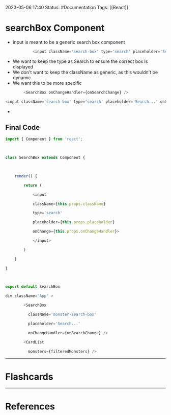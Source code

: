 2023-05-06 17:40
Status: #Documentation 
Tags: [[React]]

# searchBox Component

* input is meant to be a generic search box component


```javascript
            <input className='search-box' type='search' placeholder='Search...' onChange={onSearchChange}></input>
```
* We want to keep the type as Search to ensure the correct box is displayed
* We don't want to keep the className as generic, as this wouldn't be dynamic
* We want this to be more specific


```javascript
        <SearchBox onChangeHandler={onSearchChange} />
```
```javascript
<input className='search-box' type='search' placeholder='Search...' onChange={this.props.onChangeHandler}></input>
```

* 
## Final Code


```javascript
import { Component } from 'react';

  

class SearchBox extends Component {

  

    render() {

        return (

            <input

            className={this.props.className}

            type='search'

            placeholder={this.props.placeholder}

            onChange={this.props.onChangeHandler}>

            </input>

        )

    }

}

  

export default SearchBox
```

```javascript
div className="App" >

        <SearchBox

          className='monster-search-box'

          placeholder='Search...'

          onChangeHandler={onSearchChange} />

        <CardList

          monsters={filteredMonsters} />
```






___
# Flashcards



---
# References
